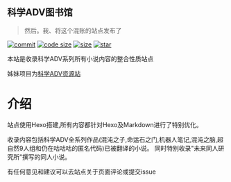 ## 科学ADV图书馆
> 然后。我、将这个混账的站点发布了
> 
[![commit](https://img.shields.io/github/last-commit/MCSeekeri/sciadv?style=for-the-badge)](https://github.com/MCSeekeri/sciadv) [![code size](https://img.shields.io/github/languages/code-size/MCSeekeri/sciadv?logo=code%20size&style=for-the-badge)](https://github.com/MCSeekeri/sciadv) [![size](https://img.shields.io/github/repo-size/MCSeekeri/sciadv?style=for-the-badge)](https://github.com/MCSeekeri/sciadv) [![star](https://img.shields.io/github/stars/MCSeekeri/sciadv?style=for-the-badge)](https://github.com/MCSeekeri/sciadv)

本站是收录科学ADV系列所有小说内容的整合性质站点

姊妹项目为[科学ADV资源站](https://drive.sci-adv.cc)
# 介绍
站点使用Hexo搭建,所有内容都针对Hexo及Markdown进行了特别优化。

收录内容包括科学ADV全系列作品(混沌之子,命运石之门,机器人笔记,混沌之脑,超自然9人组和仍在咕咕咕的匿名代码)已被翻译的小说。
同时特别收录"未来同人研究所"撰写的同人小说。

有任何意见和建议可以去站点关于页面评论或提交issue
